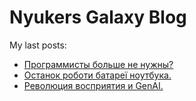 # Nyukers Galaxy Blog
My last posts:
<!-- blogger articles start -->
- <a href="http://nyukers.blogspot.com/2025/07/blog-post.html" target="_blank">Программисты больше не нужны?</a>
- <a href="http://nyukers.blogspot.com/2025/06/blog-post.html" target="_blank">Останок роботи батареї ноутбука.</a>
- <a href="http://nyukers.blogspot.com/2025/06/genai_0826679570.html" target="_blank">Революция восприятия и GenAI.</a>

<!-- blogger articles end -->

